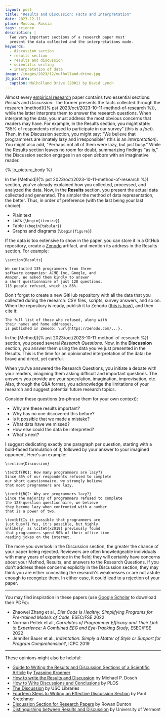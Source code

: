 ```yaml
---
layout: post
title: "Results and Discussion: Facts and Interpretation"
date: 2023-12-11
place: Moscow, Russia
tags: science
description: |
  Two very important sections of a research paper must
  present the data collected and the interpretations made.
keywords:
  - discussion section
  - results section
  - results and discussion
  - scientific writing
  - interpretation of data
image: /images/2023/12/mulholland-drive.jpg
jb_picture:
  caption: Mulholland Drive (2001) by David Lynch
---
```


Almost every [empirical research](https://en.wikipedia.org/wiki/Empirical_research)
paper contains two essential sections: _Results_
and _Discussion_. The former presents the facts collected through the research
[method]({% pst 2023/oct/2023-10-11-method-of-research %}),
while the latter interprets them to answer the research questions. When
interpreting the data, you must address the most obvious concerns that readers
may have. For example, in the Results section, you might state: "85% of
respondents refused to participate in our survey" (this is a _fact_). Then, in
the Discussion section, you might say: "We believe that programmers are
innately lazy and irresponsible" (this is an _interpretation_). You might also
add, "Perhaps not all of them were lazy, but just busy." While the Results
section leaves no room for doubt, summarizing findings "as is," the Discussion
section engages in an open _debate_ with an imaginative reader.

<!--more-->

{% jb_picture_body %}

In the [Method]({% pst 2023/oct/2023-10-11-method-of-research %}) section,
you've already explained how you collected, processed, and analyzed the data.
Now, in the **Results** section, you present the actual data collected and generated.
The simpler the method of data representation, the better. Thus, in order of
preference (with the last being your last choice):

  * Plain text
  * Lists (`\begin{itemize}`)
  * Table (`\begin{tabular}`)
  * Graphs and diagrams (`\begin{figure}`)

If the data is too extensive to show in the paper, you can store it
in a GitHub repository, create a [Zenodo](https://zenodo.org) artifact,
and mention its address in the Results section. For example:

```text
\section{Results}

We contacted 135 programmers from three
software companies: ACME Inc, Google, and
Amazon. We asked them kindly to answer
a short questionnaire of just 128 questions.
115 people refused, which is 85%.
```

Don't forget to create a new GitHub repository with all the data that you collected
during the research: CSV files, scripts, survey answers, and so on. When
the repository is ready, publish it to Zenodo
([this is how](https://docs.github.com/en/repositories/archiving-a-github-repository/referencing-and-citing-content)),
and then cite it:

```text
The full list of those who refused, along with
their names and home addresses,
is published in Zenodo: \url{https://zenodo.com/...}.
```

In the [Method]({% pst 2023/oct/2023-10-11-method-of-research %}) section,
you posed several _Research Questions_. Now, in the **Discussion** section,
you answer them using the data you've just presented in the Results.
This is the time for an opinionated interpretation of the data: be brave and direct, yet careful.

When you've answered the Research Questions, you initiate a debate
with your readers, imagining them asking difficult and important questions.
The answers you provide are your speculation, imagination, improvisation, etc.
Also, through the Q&A format, you acknowledge the limitations of your
research and suggest potential future research topics.

Consider these questions (re-phrase them for your own context):

  * Why are these results important?
  * Why has no one discovered this before?
  * Is it possible that we made a mistake?
  * What data have we missed?
  * How else could the data be interpreted?
  * What's next?

I suggest dedicating exactly one paragraph per question, starting
with a bold-faced formulation of it, followed by your answer to
your imagined opponent. Here's an example:

```text
\section{Discussion}

\textbf{RQ1: How many programmers are lazy?}
Since 85% of our respondents refused to complete
our short questionnaire, we strongly believe
that most programmers are lazy.

\textbf{RQ2: Why are programmers lazy?}
Since the majority of programmers refused to complete
the 128-question questionnaire, we believe
they become lazy when confronted with a number
that is a power of two.

\textbf{Is it possible that programmers are
just busy?} Yes, it's possible, but highly
unlikely, as \citet{x2019} previously found
that programmers spend 90% of their office time
reading jokes on the internet.
```

The more you overlook in the Discussion section, the greater the chance of your
paper being rejected. Reviewers are often knowledgeable individuals with many
years of experience in the field; they will certainly have concerns about your
Method, Results, and answers to the Research Questions. If you don't address
these concerns explicitly in the Discussion section, they may think you are
either concealing the research's weaknesses or are not astute enough to
recognize them. In either case, it could lead to a rejection of your paper.

<hr/>

You may find inspiration in these papers
(use [Google Scholar](https://scholar.google.com/) to download their PDFs):

  * Zhaowei Zhang et al., _Diet Code Is Healthy: Simplifying Programs for Pre-trained Models of Code_, ESEC/FSE 2022
  * Norman Peitek et al., _Correlates of Programmer Efficacy and Their Link to Experience: A Combined EEG and Eye-Tracking Study_, ESEC/FSE 2022
  * Jennifer Bauer et al., _Indentation: Simply a Matter of Style or Support for Program Comprehension?_, ICPC 2019

<hr/>

These opinions might also be helpful:

  * [Guide to Writing the Results and Discussion Sections of a Scientific Article](https://goldbio.com/articles/article/Guide-to-results-and-discussion-section)
    by [Tyasning Kroemer](https://www.linkedin.com/in/tyasning-kroemer/)
  * [How to write the Results and Discussion](https://healthprofessions.udmercy.edu/academics/na/agm/htresult.htm)
    by Michael P. Dosch
  * [How to Write Discussions and Conclusions](https://plos.org/resource/how-to-write-conclusions/)
    by PLOS
  * [The Discussion](https://libguides.usc.edu/writingguide/discussion)
    by USC Libraries
  * [Fourteen Steps to Writing an Effective Discussion Section](https://jivasquez.files.wordpress.com/2016/06/discussion.pdf)
    by Paul Kretchmer
  * [Discussion Section for Research Papers](https://www.sjsu.edu/writingcenter/docs/handouts/Discussion%20Section%20for%20Research%20Papers.pdf)
    by Rowan Dunton
  * [Distinguishing between Results and Discussion](https://www.uvm.edu/sites/default/files/Graduate-Writing-Center/GWC%20Guides/Genres/Science_Writing_Results_Discussion.pdf)
    by University of Vermont
